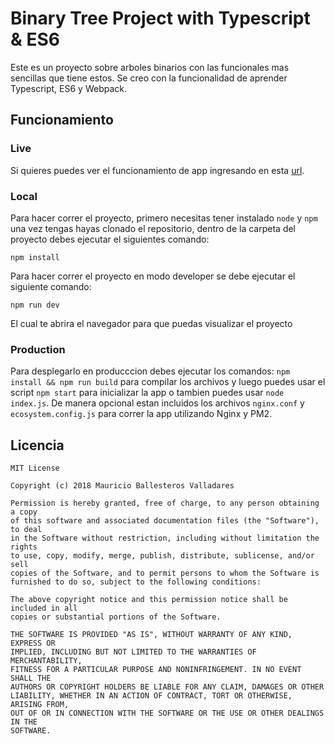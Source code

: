 # Binary Tree Project with Typescript & ES6

Este es un proyecto sobre arboles binarios con las funcionales mas sencillas que tiene
estos. Se creo con la funcionalidad de aprender Typescript, ES6 y Webpack.

## Funcionamiento

### Live

Si quieres puedes ver el funcionamiento de app ingresando en esta [url](http://tree.mauriballes.com).

### Local

Para hacer correr el proyecto, primero necesitas tener instalado `node` y `npm`
una vez tengas hayas clonado el repositorio, dentro de la carpeta del proyecto debes
ejecutar el siguientes comando:

`npm install`

Para hacer correr el proyecto en modo developer se debe ejecutar el siguiente comando:

`npm run dev`

El cual te abrira el navegador para que puedas visualizar el proyecto

### Production

Para desplegarlo en producccion debes ejecutar los comandos: `npm install && npm run build` para compilar
los archivos y luego puedes usar el script `npm start` para inicializar la app o tambien
puedes usar `node index.js`. De manera opcional estan incluidos los archivos `nginx.conf`
y `ecosystem.config.js` para correr la app utilizando Nginx y PM2.

## Licencia

```
MIT License

Copyright (c) 2018 Mauricio Ballesteros Valladares

Permission is hereby granted, free of charge, to any person obtaining a copy
of this software and associated documentation files (the "Software"), to deal
in the Software without restriction, including without limitation the rights
to use, copy, modify, merge, publish, distribute, sublicense, and/or sell
copies of the Software, and to permit persons to whom the Software is
furnished to do so, subject to the following conditions:

The above copyright notice and this permission notice shall be included in all
copies or substantial portions of the Software.

THE SOFTWARE IS PROVIDED "AS IS", WITHOUT WARRANTY OF ANY KIND, EXPRESS OR
IMPLIED, INCLUDING BUT NOT LIMITED TO THE WARRANTIES OF MERCHANTABILITY,
FITNESS FOR A PARTICULAR PURPOSE AND NONINFRINGEMENT. IN NO EVENT SHALL THE
AUTHORS OR COPYRIGHT HOLDERS BE LIABLE FOR ANY CLAIM, DAMAGES OR OTHER
LIABILITY, WHETHER IN AN ACTION OF CONTRACT, TORT OR OTHERWISE, ARISING FROM,
OUT OF OR IN CONNECTION WITH THE SOFTWARE OR THE USE OR OTHER DEALINGS IN THE
SOFTWARE.
```
